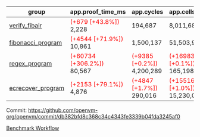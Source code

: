 | group | app.proof_time_ms | app.cycles | app.cells_used | leaf.proof_time_ms | leaf.cycles | leaf.cells_used |
| -- | -- | -- | -- | -- | -- | -- |
| [verify_fibair](https://github.com/openvm-org/openvm/blob/benchmark-results/benchmarks-dispatch/refs/heads/chore/prof-no-ctspan/verify_fibair-db382bfd8c368c34c4343fe3339b04fda3245af0.md) |<span style='color: red'>(+679 [+43.8%])</span> 2,228 |  194,687 |  8,011,682 |- | - | - |
| [fibonacci_program](https://github.com/openvm-org/openvm/blob/benchmark-results/benchmarks-dispatch/refs/heads/chore/prof-no-ctspan/fibonacci-db382bfd8c368c34c4343fe3339b04fda3245af0.md) |<span style='color: red'>(+4544 [+71.9%])</span> 10,861 |  1,500,137 |  51,503,940 |- | - | - |
| [regex_program](https://github.com/openvm-org/openvm/blob/benchmark-results/benchmarks-dispatch/refs/heads/chore/prof-no-ctspan/regex-db382bfd8c368c34c4343fe3339b04fda3245af0.md) |<span style='color: red'>(+60734 [+306.2%])</span> 80,567 | <span style='color: red'>(+9385 [+0.2%])</span> 4,200,289 | <span style='color: red'>(+169837 [+0.1%])</span> 165,198,010 |- | - | - |
| [ecrecover_program](https://github.com/openvm-org/openvm/blob/benchmark-results/benchmarks-dispatch/refs/heads/chore/prof-no-ctspan/ecrecover-db382bfd8c368c34c4343fe3339b04fda3245af0.md) |<span style='color: red'>(+2153 [+79.1%])</span> 4,876 | <span style='color: red'>(+4847 [+1.7%])</span> 290,016 | <span style='color: red'>(+155162 [+1.0%])</span> 15,230,037 |- | - | - |


Commit: https://github.com/openvm-org/openvm/commit/db382bfd8c368c34c4343fe3339b04fda3245af0

[Benchmark Workflow](https://github.com/openvm-org/openvm/actions/runs/12641303587)
